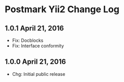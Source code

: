 Postmark Yii2 Change Log
========================


1.0.1 April 21, 2016
--------------------

 - Fix: Docblocks
 - Fix: Interface conformity

1.0.0 April 21, 2016
--------------------

 - Chg: Initial public release